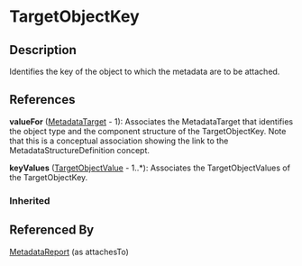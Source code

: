 
# TargetObjectKey







## Description

Identifies the key of the object to which the metadata are to be attached.




## References

**valueFor** ([MetadataTarget](MetadataTarget.md) - 1): Associates the MetadataTarget that identifies the object type and the component structure of the TargetObjectKey. Note that this is a conceptual association showing the link to the MetadataStructureDefinition concept.

**keyValues** ([TargetObjectValue](TargetObjectValue.md) - 1..*): Associates the TargetObjectValues of the TargetObjectKey.

### Inherited



## Referenced By

[MetadataReport](MetadataReport.md) (as attachesTo)



